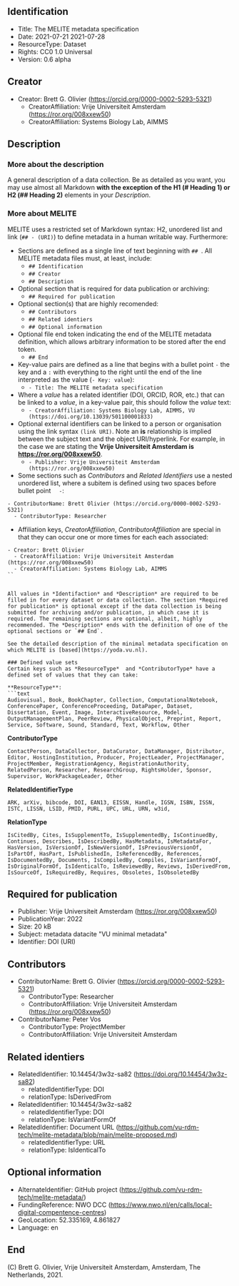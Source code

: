 ## Identification
- Title: The MELITE metadata specification
- Date: 2021-07-21 2021-07-28
- ResourceType: Dataset
- Rights: CC0 1.0 Universal
- Version: 0.6 alpha

## Creator
- Creator: Brett G. Olivier (https://orcid.org/0000-0002-5293-5321)
  - CreatorAffiliation: Vrije Universiteit Amsterdam (https://ror.org/008xxew50)
  - CreatorAffiliation: Systems Biology Lab, AIMMS

## Description
### More about the description
 A general description of a data collection. Be as detailed as you want, you may use almost all Markdown **with the exception of the H1 (# Heading 1) or H2 (## Heading 2)** elements in your *Description*. 

### More about MELITE
MELITE uses a restricted set of Markdown syntax: H2, unordered list and link (`## - (URI)`) to define metadata in a human writable way. Furthermore:

- Sections are defined as a single line of text beginning with `## `. All MELITE metadata files must, at least, include:
  - `## Identification`
  - `## Creator`
  - `## Description`
- Optional section that is required for data publication or archiving:
  - `## Required for publication`
- Optional section(s) that are highly recomended:
  - `## Contributors`
  - `## Related identiers`
  - `## Optional information`
- Optional file end token indicating the end of the MELITE metadata definition, which allows arbitrary information to be stored after the end token.
  - `## End`
- Key-value pairs are defined as a line that begins with a bullet point ` - ` the key and a ` : ` with everything to the right until the end of the line  interpreted as the value (`- Key: value`):
  - `- Title: The MELITE metadata specification`
- Where a *value* has a related identifier (DOI, ORCID, ROR, etc.) that can be linked to a *value*, in a key-value pair, this should follow the *value* text:
  - `- CreatorAffiliation: Systems Biology Lab, AIMMS, VU (https://doi.org/10.13039/501100001833)`
- Optional external identifiers can be linked to a person or organisation using the link syntax `(link URI)`. Note an **is** relationship is implied between the subject text and the object URI/hyperlink. For example, in the case we are stating the **Vrije Universiteit Amsterdam is https://ror.org/008xxew50**.
  - `- Publisher: Vrije Universiteit Amsterdam (https://ror.org/008xxew50)`
- Some sections such as *Contributors* and *Related Identifiers* use a nested unordered list, where a subitem is defined using two spaces before bullet point `  -`:
``` 
- ContributorName: Brett Olivier (https://orcid.org/0000-0002-5293-5321) 
  - ContributorType: Researcher
```
- Affiliation keys, *CreatorAffiliation*, *ContributorAffiliation* are special in that they can occur one or more times for each each associated:
```
- Creator: Brett Olivier
  - CreatorAffiliation: Vrije Universiteit Amsterdam (https://ror.org/008xxew50)
  - CreatorAffiliation: Systems Biology Lab, AIMMS
``


All values in *Identifaction* and *Description* are required to be filled in for every dataset or data collection. The section *Required for publication* is optional except if the data collection is being submitted for archiving and/or publication, in which case it is required. The remaining sections are optional, albeit, highly recommended. The *Description* ends with the definition of one of the optional sections or `## End`.

See the detailed description of the minimal metadata specification on which MELITE is [based](https://yoda.vu.nl).

### Defined value sets
Certain keys such as *ResourceType*  and *ContributorType* have a defined set of values that they can take:

**ResourceType**: 
```text
Audiovisual, Book, BookChapter, Collection, ComputationalNotebook, ConferencePaper, ConferenceProceeding, DataPaper, Dataset, Dissertation, Event, Image, InteractiveResource, Model, OutputManagementPlan, PeerReview, PhysicalObject, Preprint, Report, Service, Software, Sound, Standard, Text, Workflow, Other
```
**ContributorType**
```text
ContactPerson, DataCollector, DataCurator, DataManager, Distributor, Editor, HostingInstitution, Producer, ProjectLeader, ProjectManager, ProjectMember, RegistrationAgency, RegistrationAuthority, RelatedPerson, Researcher, ResearchGroup, RightsHolder, Sponsor, Supervisor, WorkPackageLeader, Other
```
**RelatedIdentifierType**
```text
ARK, arXiv, bibcode, DOI, EAN13, EISSN, Handle, IGSN, ISBN, ISSN, ISTC, LISSN, LSID, PMID, PURL, UPC, URL, URN, w3id,
```

**RelationType**
```text
IsCitedBy, Cites, IsSupplementTo, IsSupplementedBy, IsContinuedBy, Continues, Describes, IsDescribedBy, HasMetadata, IsMetadataFor, HasVersion, IsVersionOf, IsNewVersionOf, IsPreviousVersionOf, IsPartOf, HasPart, IsPublishedIn, IsReferencedBy, References, IsDocumentedBy, Documents, IsCompiledBy, Compiles, IsVariantFormOf, IsOriginalFormOf, IsIdenticalTo, IsReviewedBy, Reviews, IsDerivedFrom, IsSourceOf, IsRequiredBy, Requires, Obsoletes, IsObsoletedBy
```

## Required for publication
- Publisher: Vrije Universiteit Amsterdam (https://ror.org/008xxew50)
- PublicationYear: 2022
- Size: 20 kB
- Subject: metadata datacite "VU minimal metadata"
- Identifier: DOI (URI)

## Contributors
- ContributorName: Brett G. Olivier (https://orcid.org/0000-0002-5293-5321)
  - ContributorType: Researcher
  - ContributorAffiliation: Vrije Universiteit Amsterdam (https://ror.org/008xxew50)
- ContributorName: Peter Vos
  - ContributorType: ProjectMember
  - ContributorAffiliation: Vrije Universiteit Amsterdam

## Related identiers
- RelatedIdentifier: 10.14454/3w3z-sa82 (https://doi.org/10.14454/3w3z-sa82)
  - relatedIdentifierType: DOI
  - relationType: IsDerivedFrom
- RelatedIdentifier: 10.14454/3w3z-sa82
  - relatedIdentifierType: DOI
  - relationType: IsVariantFormOf
- RelatedIdentifier: Document URL (https://github.com/vu-rdm-tech/melite-metadata/blob/main/melite-proposed.md)
  - relatedIdentifierType: URL
  - relationType: IsIdenticalTo

## Optional information
- AlternateIdentifier: GitHub project (https://github.com/vu-rdm-tech/melite-metadata/)
- FundingReference: NWO DCC (https://www.nwo.nl/en/calls/local-digital-compentence-centres)
- GeoLocation: 52.335169, 4.861827
- Language: en

## End

(C) Brett G. Olivier, Vrije Universiteit Amsterdam, Amsterdam, The Netherlands, 2021.
